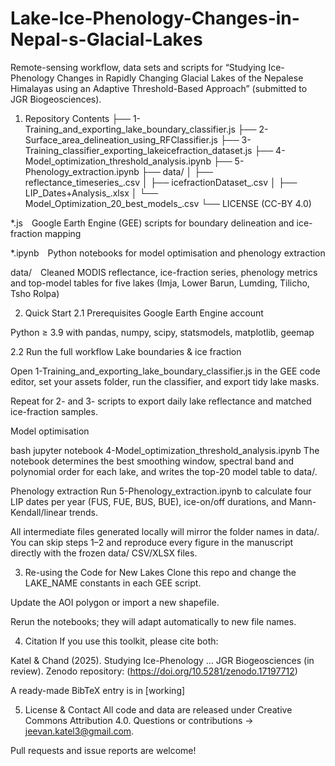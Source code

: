 ﻿# Lake-Ice-Phenology-Changes-in-Nepal-s-Glacial-Lakes
Remote-sensing workflow, data sets and scripts for
“Studying Ice-Phenology Changes in Rapidly Changing Glacial Lakes of the Nepalese Himalayas using an Adaptive Threshold-Based Approach” (submitted to JGR Biogeosciences).

1. Repository Contents
├── 1-Training_and_exporting_lake_boundary_classifier.js
├── 2-Surface_area_delineation_using_RFClassifier.js
├── 3-Training_classifier_exporting_lakeicefraction_dataset.js
├── 4-Model_optimization_threshold_analysis.ipynb
├── 5-Phenology_extraction.ipynb
├── data/
│ ├── reflectance_timeseries_.csv
│ ├── icefractionDataset_.csv
│ ├── LIP_Dates+Analysis_.xlsx
│ └── Model_Optimization_20_best_models_.csv
└── LICENSE (CC-BY 4.0)

*.js Google Earth Engine (GEE) scripts for boundary delineation and ice-fraction mapping

*.ipynb Python notebooks for model optimisation and phenology extraction

data/ Cleaned MODIS reflectance, ice-fraction series, phenology metrics and top-model tables for five lakes (Imja, Lower Barun, Lumding, Tilicho, Tsho Rolpa)


2. Quick Start
2.1 Prerequisites
Google Earth Engine account

Python ≥ 3.9 with pandas, numpy, scipy, statsmodels, matplotlib, geemap

2.2 Run the full workflow
Lake boundaries & ice fraction

Open 1-Training_and_exporting_lake_boundary_classifier.js in the GEE code editor, set your assets folder, run the classifier, and export tidy lake masks.

Repeat for 2- and 3- scripts to export daily lake reflectance and matched ice-fraction samples.

Model optimisation

bash
jupyter notebook 4-Model_optimization_threshold_analysis.ipynb
The notebook determines the best smoothing window, spectral band and polynomial order for each lake, and writes the top-20 model table to data/.

Phenology extraction
Run 5-Phenology_extraction.ipynb to calculate four LIP dates per year (FUS, FUE, BUS, BUE), ice-on/off durations, and Mann-Kendall/linear trends.

All intermediate files generated locally will mirror the folder names in data/. You can skip steps 1–2 and reproduce every figure in the manuscript directly with the frozen data/ CSV/XLSX files.

3. Re-using the Code for New Lakes
Clone this repo and change the LAKE_NAME constants in each GEE script.

Update the AOI polygon or import a new shapefile.

Rerun the notebooks; they will adapt automatically to new file names.

4. Citation
If you use this toolkit, please cite both:

Kat​el & Chand (2025). Studying Ice-Phenology … JGR Biogeosciences (in review).
Zenodo repository: (https://doi.org/10.5281/zenodo.17197712)

A ready-made BibTeX entry is in [working]

5. License & Contact
All code and data are released under Creative Commons Attribution 4.0.
Questions or contributions → jeevan.katel3@gmail.com.

Pull requests and issue reports are welcome!

